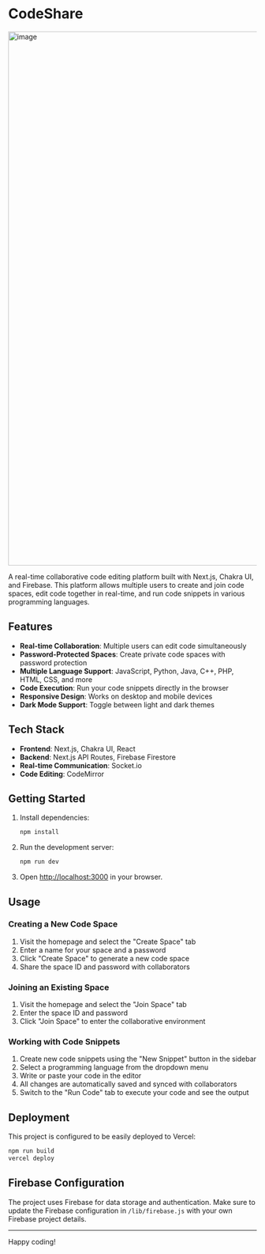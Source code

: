 # CodeShare

<img width="1906" height="1080" alt="image" src="https://github.com/user-attachments/assets/4c870f12-b395-481a-b1d9-67532c639661" />


A real-time collaborative code editing platform built with Next.js, Chakra UI, and Firebase. This platform allows multiple users to create and join code spaces, edit code together in real-time, and run code snippets in various programming languages.



## Features

- **Real-time Collaboration**: Multiple users can edit code simultaneously
- **Password-Protected Spaces**: Create private code spaces with password protection
- **Multiple Language Support**: JavaScript, Python, Java, C++, PHP, HTML, CSS, and more
- **Code Execution**: Run your code snippets directly in the browser
- **Responsive Design**: Works on desktop and mobile devices
- **Dark Mode Support**: Toggle between light and dark themes

## Tech Stack

- **Frontend**: Next.js, Chakra UI, React
- **Backend**: Next.js API Routes, Firebase Firestore
- **Real-time Communication**: Socket.io
- **Code Editing**: CodeMirror

## Getting Started

1. Install dependencies:
   ```bash
   npm install
   ```

2. Run the development server:
   ```bash
   npm run dev
   ```

3. Open [http://localhost:3000](http://localhost:3000) in your browser.

## Usage

### Creating a New Code Space

1. Visit the homepage and select the "Create Space" tab
2. Enter a name for your space and a password
3. Click "Create Space" to generate a new code space
4. Share the space ID and password with collaborators

### Joining an Existing Space

1. Visit the homepage and select the "Join Space" tab
2. Enter the space ID and password
3. Click "Join Space" to enter the collaborative environment

### Working with Code Snippets

1. Create new code snippets using the "New Snippet" button in the sidebar
2. Select a programming language from the dropdown menu
3. Write or paste your code in the editor
4. All changes are automatically saved and synced with collaborators
5. Switch to the "Run Code" tab to execute your code and see the output

## Deployment

This project is configured to be easily deployed to Vercel:

```bash
npm run build
vercel deploy
```

## Firebase Configuration

The project uses Firebase for data storage and authentication. Make sure to update the Firebase configuration in `/lib/firebase.js` with your own Firebase project details.

---

Happy coding!
